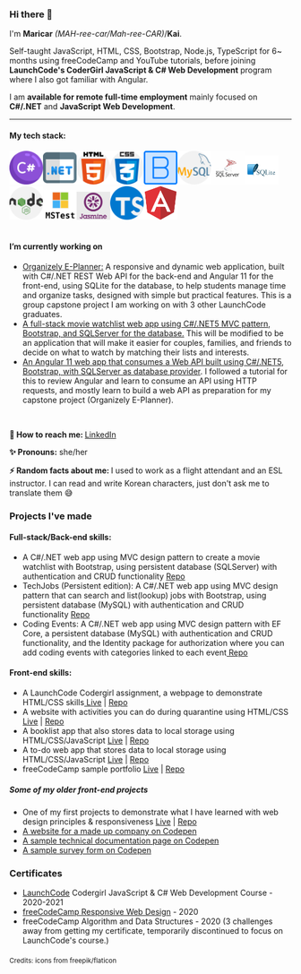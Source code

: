 ### Hi there 👋


I'm **Maricar** *(MAH-ree-car/Mah-ree-CAR)*/**Kai**.

Self-taught JavaScript, HTML, CSS, Bootstrap, Node.js, TypeScript for 6~ months using freeCodeCamp and YouTube tutorials, before joining **LaunchCode's CoderGirl JavaScript & C# Web Development** program where I also got familiar with Angular. 

I am **available for remote full-time employment** mainly focused on **C#/.NET** and **JavaScript Web Development**.

<hr>

<h4>My tech stack:</h4>
<div>
<span><img src="assets/csharp.png" alt="c-sharp logo" width="60"></span><span><img src="assets/dotnet.png" alt="dotnet logo" width="60"></span><span><img src="assets/html-5.png" alt="HTML5 logo" width="60"></span><span><img src="assets/css.png" alt="CSS3 logo" width="60"></span><span><img src="assets/bootstrap.png" alt="bootstrap logo" width="60"></span><span><img src="assets/mysql.png" alt="mysql logo" width="60"></span><span><img src="assets/Microsoft-SQL-Server-logo.jpg" alt="Microsoft SQL Server logo" width="60"></span><img src="assets/sqlite.jpg" alt="SQLite logo" width="60"></span><span><img src="assets/nodejs.png" alt="node-js logo" width="60"></span><span><img src="assets/mstest.png" alt="MS test logo" width="60"></span><span><img src="assets/jasmine.png" alt="jasmine logo" width="60"></span><span><img src="assets/typescript.png" alt="typescript logo" width="60"></span><span><img src="assets/angular.png" alt="angular logo" width="60"></span>
</div>
<br />
<h4>I’m currently working on</h4>
<ul>
  <li><a href="https://github.com/AKA-Liftoff-Group-2021/Organizely-App" target="_blank">Organizely E-Planner:</a> A responsive and dynamic web application, built with C#/.NET REST Web API for the back-end and Angular 11 for the front-end, using SQLite for the database, to help students manage time and organize tasks, designed with simple but practical features. This is a group capstone project I am working on with 3 other LaunchCode graduates. </li>
  <li><a href="https://github.com//mlwalters/MovieWatchlist" target="_blank">A full-stack movie watchlist web app using C#/.NET5 MVC pattern, Bootstrap, and SQLServer for the database.</a> This will be modified to be an application that will make it easier for couples, families, and friends to decide on what to watch by matching their lists and interests.</li>
  <li><a href="https://github.com/mlwalters/angular11dotnet5-paymentDetailApp" target="_blank">An Angular 11 web app that consumes a Web API built using  C#/.NET5, Bootstrap, with SQLServer as database provider</a>. I followed a tutorial for this to review Angular and learn to consume an API using HTTP requests, and mostly learn to build a web API as preparation for my capstone project (Organizely E-Planner).</li>
</ul>
<br />
<p><strong>📧  How to reach me: </strong><a href="https://www.linkedin.com/authwall?trk=gf&trkInfo=AQHyjq3ww_dROwAAAXfhlx0ouoRAxqESwrt3D9h_GORCJ8qvG0OEH2tkpk-2J-GLNMD4aYXx_4BmNC8O6F9OOUQh9NSUkpU7AB-Aptqgw6DlwPtchajF2yfAVaGbg4oG6_SyZ08=&originalReferer=&sessionRedirect=https%3A%2F%2Fwww.linkedin.com%2Fin%2Fmaricar-walters%2F" target="_blank">LinkedIn</a></p>
<p><strong>✨  Pronouns:</strong> she/her</p>
<p><strong>⚡  Random facts about me: </strong>I used to work as a flight attendant and an ESL instructor. I can read and write Korean characters, just don't ask me to translate them 😅</p>


<h3>Projects I've made</h3> 
<h4>Full-stack/Back-end skills:</h4>
<ul>
  <li>A C#/.NET web app using MVC design pattern to create a movie watchlist with Bootstrap, using persistent database (SQLServer) with authentication and CRUD functionality <a href="https://github.com//mlwalters/MovieWatchlist" target="_blank"> Repo</a></li>
  <li>TechJobs (Persistent edition): A C#/.NET web app using MVC design pattern that can search and list(lookup) jobs with Bootstrap, using persistent database (MySQL) with authentication and CRUD functionality <a href="https://github.com//mlwalters/TechJobsPersistent" target="_blank"> Repo</a></li>
  <li>Coding Events: A C#/.NET web app using MVC design pattern with EF Core, a persistent database (MySQL) with authentication and CRUD functionality, and the Identity package for authorization where you can add coding events with categories linked to each event<a href="https://github.com/mlwalters/codingEvents-authentication" target="_blank"> Repo</a></li>
</ul>
<h4>Front-end skills:</h4>
<ul>
  <li>A LaunchCode Codergirl assignment, a webpage to demonstrate HTML/CSS skills<a href="https://mlwalters.github.io/html-me-something" target="_blank"> Live</a> | <a href="https://github.com/mlwalters/html-me-something" target="_blank"> Repo</a></li>
<li>A website with activities you can do during quarantine using HTML/CSS <a href="https:///mlwalters.github.io/stay-at-home/" target="_blank"> Live</a> | <a href="https://github.com//mlwalters/stay-at-home" target="_blank"> Repo</a></li>
  <li>A booklist app that also stores data to local storage using HTML/CSS/JavaScript <a href="https:///mlwalters.github.io/booklist-app/" target="_blank"> Live</a> | <a href="https://github.com//mlwalters/booklist-app" target="_blank"> Repo</a></li>
<li>A to-do web app that stores data to local storage using HTML/CSS/JavaScript <a href="https:///mlwalters.github.io/todo-webapp/" target="_blank"> Live</a> | <a href="https://github.com//mlwalters/todo-webapp" target="_blank"> Repo</a></li>
<li>freeCodeCamp sample portfolio <a href="https://mlwalters.github.io/freeCodeCamp-portfolio/" target="_blank">Live</a> | <a href="https://github.com//mlwalters/fcc-portfolio" target="_blank"> Repo</a></li>

  </ul>
<h5>Some of my older front-end projects</h5>
<ul>
  <li>One of my first projects to demonstrate what I have learned with web design principles & responsiveness <a href="https:///mlwalters.github.io/recipe-page/" target="_blank"> Live</a> | <a href="https://github.com//mlwalters/recipe-page" target="_blank">Repo</a></li>
  <li><a href="https://codepen.io/carrimaxx/full/YzwGmGp" target="_blank">A website for a made up company on Codepen</a></li>
  <li><a href="https://codepen.io/carrimaxx/full/eYJBMKr" target="_blank">A sample technical documentation page on Codepen</a></li>
  <li><a href="https://codepen.io/carrimaxx/full/dyYbyVd" target="_blank">A sample survey form on Codepen</a></li>
  </ul>


<h3>Certificates</h3>
<ul>
  <li><a href="https://www.launchcode.org/" target="_blank">LaunchCode</a> Codergirl JavaScript & C# Web Development Course - 2020-2021</li>
  <li><a href="https://www.freecodecamp.org/certification/carrimaxx/responsive-web-design" target="_blank">freeCodeCamp Responsive Web Design</a> - 2020</li>
  <li>freeCodeCamp Algorithm and Data Structures - 2020 (3 challenges away from getting my certificate, temporarily discontinued to focus on LaunchCode's course.)</li>
  </ul>



<sub>Credits: icons from freepik/flaticon</sub>
